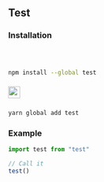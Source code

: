 ## Test

### Installation
##### <img src="https://raw.githubusercontent.com/npm/logos/master/npm%20logo/npm-logo-red.png" height=16/>
```bash
npm install --global test
```
##### <img src="https://raw.githubusercontent.com/yarnpkg/assets/master/yarn-kitten-full.png" height=24/>
```bash
yarn global add test
```

### Example
```javascript
import test from "test"

// Call it
test()
```

